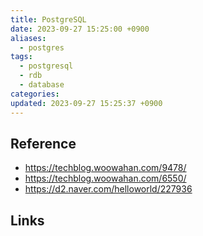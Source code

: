 ```yaml
---
title: PostgreSQL
date: 2023-09-27 15:25:00 +0900
aliases:
  - postgres
tags:
  - postgresql
  - rdb
  - database
categories: 
updated: 2023-09-27 15:25:37 +0900
---
```


## Reference

- https://techblog.woowahan.com/9478/
- https://techblog.woowahan.com/6550/
- https://d2.naver.com/helloworld/227936

## Links


